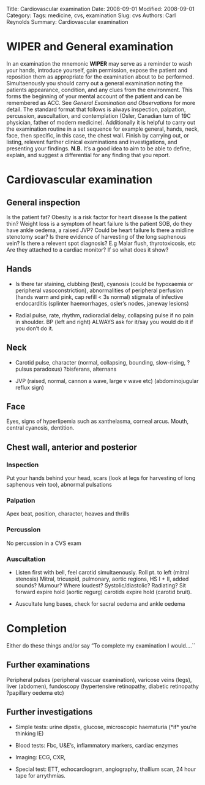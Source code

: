 Title: Cardiovascular examination
Date: 2008-09-01
Modified: 2008-09-01
Category: 
Tags: medicine, cvs, examination
Slug: cvs
Authors: Carl Reynolds
Summary: Cardiovascular examination

WIPER and General examination
=============================

In an examination the mnemonic **WIPER** may serve as a reminder to wash
your hands, introduce yourself, gain permission, expose the patient and
reposition them as appropriate for the examination about to be
performed. Simultaenously you should carry out a general examination
noting the patients appearance, condition, and any clues from the
environment. This forms the beginning of your mental account of the
patient and can be remembered as ACC. See *General Examination and
Observations* for more detail. The standard format that follows is
always inspection, palpation, percussion, auscultation, and
contemplation (Osler, Canadian turn of 19C physician, father of modern
medicine). Additionally it is helpful to carry out the examination
routine in a set sequence for example general, hands, neck, face, then
specific, in this case, the chest wall. Finish by carrying out, or
listing, relevent further clinical examinations and investigations, and
presenting your findings. **N.B.** It’s a good idea to aim to be able to
define, explain, and suggest a differential for any finding that you
report.

Cardiovascular examination
==========================

General inspection
------------------

Is the patient fat? Obesity is a risk factor for heart disease Is the
patient thin? Weight loss is a symptom of heart failure Is the patient
SOB, do they have ankle oedema, a raised JVP? Could be heart failure Is
there a midline stenotomy scar? Is there evidence of harvesting of the
long saphenous vein? Is there a relevent spot diagnosis? E.g Malar
flush, thyrotoxicosis, etc Are they attached to a cardiac monitor? If so
what does it show?

Hands
-----

-   Is there tar staining, clubbing (test), cyanosis (could be
    hypoxaemia or peripheral vasoconstriction), abnormalities of
    peripheral perfusion (hands warm and pink, cap refill \< 3s normal)
    stigmata of infective endocarditis (splinter haemorrhages, osler’s
    nodes, janeway lesions)

-   Radial pulse, rate, rhythm, radioradial delay, collapsing pulse if
    no pain in shoulder. BP (left and right) ALWAYS ask for it/say you
    would do it if you don’t do it.

Neck
----

-   Carotid pulse, character (normal, collapsing, bounding, slow-rising,
    ?pulsus paradoxus) ?bisferans, alternans

-   JVP (raised, normal, cannon a wave, large v wave etc)
    (abdominojugular reflux sign)

Face
----

Eyes, signs of hyperlipemia such as xanthelasma, corneal arcus. Mouth,
central cyanosis, dentition.

Chest wall, anterior and posterior
----------------------------------

### Inspection

Put your hands behind your head, scars (look at legs for harvesting of
long saphenous vein too), abnormal pulsations

### Palpation

Apex beat, position, character, heaves and thrills

### Percussion

No percussion in a CVS exam

### Auscultation

-   Listen first with bell, feel carotid simultaenously. Roll pt. to
    left (mitral stenosis) Mitral, tricuspid, pulmonary, aortic regions,
    HS I + II, added sounds? Mumour? Where loudest? Systolic/diastolic?
    Radiating? Sit forward expire hold (aortic regurg) carotids expire
    hold (carotid bruit).

-   Auscultate lung bases, check for sacral oedema and ankle oedema

Completion
==========

Either do these things and/or say ”To complete my examination I
would....\`\`

Further examinations
--------------------

Peripheral pulses (peripheral vascuar examination), varicose veins
(legs), liver (abdomen), fundoscopy (hypertensive retinopathy, diabetic
retinopathy ?papillary oedema etc)

Further investigations
----------------------

-   Simple tests: urine dipstix, glucose, microscopic haematuria (\*if\*
    you’re thinking IE)

-   Blood tests: Fbc, U&E’s, inflammatory markers, cardiac enzymes

-   Imaging: ECG, CXR,

-   Special test: ETT, echocardiogram, angiography, thallium scan, 24
    hour tape for arrythmias.
